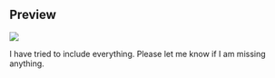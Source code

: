 ## Preview
<img src="rice-with-kern-comp.png"/>

I have tried to include everything. Please let me know if I am missing anything.
